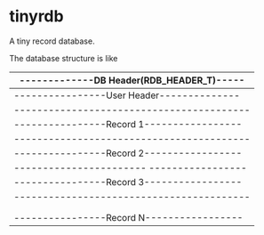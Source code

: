 # tinyrdb
A tiny record database.

The database structure is like

|-------------DB Header(RDB_HEADER_T)-----|
|-----------------------------------------|
|----------------User Header--------------|
|-----------------------------------------|
|----------------Record 1-----------------|
|-----------------------------------------|
|----------------Record 2-----------------|
|----------------------- -----------------|
|----------------Record 3-----------------|
|-----------------------------------------|
                    |
                    |                                     
|----------------Record N-----------------|
